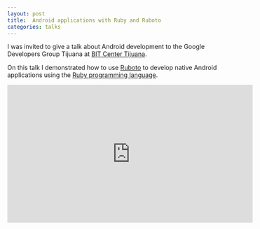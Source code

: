 ```yaml
---
layout: post
title:  Android applications with Ruby and Ruboto
categories: talks
---
```

I was invited to give a talk about Android development to the Google Developers Group Tijuana at [BIT Center Tijuana](http://bitcenter.mx/).

On this talk I demonstrated how to use [Ruboto](http://ruboto.org/) to develop native Android applications using the [Ruby programming language](https://www.ruby-lang.org/).

<iframe width="560" height="315" src="https://www.youtube.com/embed/tAQYwssnnaY" frameborder="0" allow="accelerometer; autoplay; encrypted-media; gyroscope; picture-in-picture" allowfullscreen></iframe>